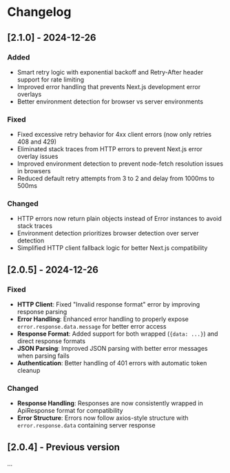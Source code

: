 # Changelog

## [2.1.0] - 2024-12-26

### Added
- Smart retry logic with exponential backoff and Retry-After header support for rate limiting
- Improved error handling that prevents Next.js development error overlays
- Better environment detection for browser vs server environments

### Fixed
- Fixed excessive retry behavior for 4xx client errors (now only retries 408 and 429)
- Eliminated stack traces from HTTP errors to prevent Next.js error overlay issues
- Improved environment detection to prevent node-fetch resolution issues in browsers
- Reduced default retry attempts from 3 to 2 and delay from 1000ms to 500ms

### Changed
- HTTP errors now return plain objects instead of Error instances to avoid stack traces
- Environment detection prioritizes browser detection over server detection
- Simplified HTTP client fallback logic for better Next.js compatibility

## [2.0.5] - 2024-12-26

### Fixed
- **HTTP Client**: Fixed "Invalid response format" error by improving response parsing
- **Error Handling**: Enhanced error handling to properly expose `error.response.data.message` for better error access
- **Response Format**: Added support for both wrapped (`{data: ...}`) and direct response formats
- **JSON Parsing**: Improved JSON parsing with better error messages when parsing fails
- **Authentication**: Better handling of 401 errors with automatic token cleanup

### Changed
- **Response Handling**: Responses are now consistently wrapped in ApiResponse format for compatibility
- **Error Structure**: Errors now follow axios-style structure with `error.response.data` containing server response

## [2.0.4] - Previous version
... 